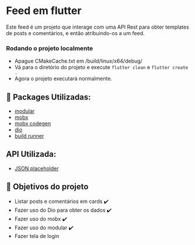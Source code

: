 # Feed em flutter

Este feed é um projeto que interage com uma API Rest para obter templates de posts e comentários, e então atribuindo-os a um feed.

### Rodando o projeto localmente
 - Apague CMakeCache.txt em /build/linux/x64/debug/
 - Vá para o diretório do projeto e execute `flutter clean` e `flutter create .`
 - Agora o projeto executará normalmente.

## :toolbox: Packages Utilizadas:
 - [modular](https://pub.dev/packages/flutter_modular)
 - [mobx](https://pub.dev/packages/flutter_mobx)
 - [mobx codegen](https://pub.dev/packages/mobx_codegen)
 - [dio](https://pub.dev/packages/dio)
 - [build runner](https://pub.dev/packages/build_runner)
## API Utilizada:
 - [JSON placeholder](https://jsonplaceholder.typicode.com/)
 
## :pushpin: Objetivos do projeto
 - Listar posts e comentários em cards :heavy_check_mark:
 - Fazer uso do Dio para obter os dados :heavy_check_mark:
 - Fazer uso do mobx :heavy_check_mark:
 - Fazer uso do modular :heavy_check_mark:
 - Fazer tela de login 
